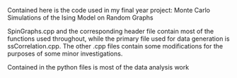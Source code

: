 Contained here is the code used in my final year project: Monte Carlo Simulations of the Ising Model on Random Graphs

SpinGraphs.cpp and the corresponding header file contain most of the functions used throughout, while the primary file used for data generation is ssCorrelation.cpp. The other .cpp files contain some modifications for the purposes of some minor investigations.

Contained in the python files is most of the data analysis work
